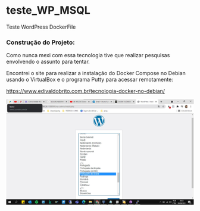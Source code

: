 # teste_WP_MSQL
Teste WordPress DockerFile

### Construção do Projeto:

Como nunca mexi com essa tecnologia tive que realizar pesquisas envolvendo o assunto para tentar.

Encontrei o site para realizar a instalação do Docker Compose no Debian usando o VirtualBox e o programa Putty para acessar remotamente:

https://www.edivaldobrito.com.br/tecnologia-docker-no-debian/

![Instalação do WordPress](https://raw.githubusercontent.com/brunofurtado9/teste_WP_MSQL/main/screenshots/1%20-%20Instalando%20o%20WordPress.jpg)

